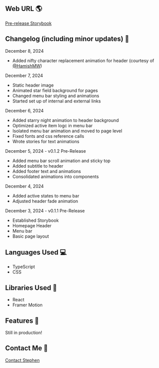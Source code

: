 ## Web URL 🌎

[Pre-release Storybook](https://storybook.stephenjlu.com/)

## Changelog (including minor updates) 📆

December 8, 2024
- Added nifty character replacement animation for header (courtesy of [@HamishMW](https://github.com/HamishMW))

December 7, 2024
- Static header image
- Animated star field background for pages
- Changed menu bar styling and animations
- Started set up of internal and external links

December 6, 2024
- Added starry night animation to header background
- Optimized active item logc in menu bar
- Isolated menu bar animation and moved to page level
- Fixed fonts and css reference calls
- Wrote stories for text animations

December 5, 2024 - v0.1.2 Pre-Release
- Added menu bar scroll animation and sticky top
- Added subtitle to header
- Added footer text and animations
- Consolidated animations into components

December 4, 2024
- Added active states to menu bar
- Adjusted header fade animation

December 3, 2024 - v0.1.1 Pre-Release
- Established Storybook
- Homepage Header
- Menu bar
- Basic page layout

## Languages Used 💻

- TypeScript
- CSS

## Libraries Used 📖

- React
- Framer Motion

## Features 🌟

Still in production!

## Contact Me 📨

[Contact Stephen](https://www.stephenjlu.com/contact#main)
